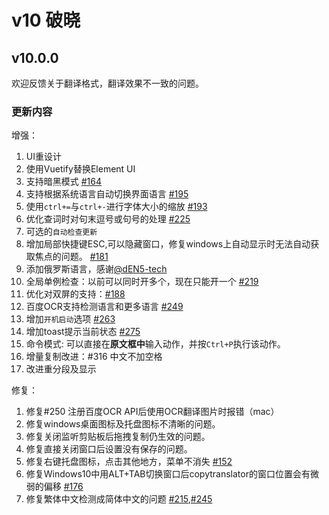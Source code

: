 # v10 破晓

## v10.0.0
欢迎反馈关于翻译格式，翻译效果不一致的问题。

### 更新内容
增强：

1. UI重设计
2. 使用Vuetify替换Element UI
3. 支持暗黑模式 [#164](https://github.com/CopyTranslator/CopyTranslator/issues/164)
4. 支持根据系统语言自动切换界面语言 [#195](https://github.com/CopyTranslator/CopyTranslator/issues/195)
5. 使用`ctrl+=`与`ctrl+-`进行字体大小的缩放 [#193](https://github.com/CopyTranslator/CopyTranslator/issues/193)
7. 优化查词时对句末逗号或句号的处理 [#225](https://github.com/CopyTranslator/CopyTranslator/issues/225)
8. 可选的`自动检查更新`
9. 增加局部快捷键ESC,可以隐藏窗口，修复windows上自动显示时无法自动获取焦点的问题。 [#181](https://github.com/CopyTranslator/CopyTranslator/issues/181)
10. 添加俄罗斯语言，感谢[@dEN5-tech](https://www.facebook.com/profile.php?id=100028728105222)
11. 全局单例检查：以前可以同时开多个，现在只能开一个 [#219](https://github.com/CopyTranslator/CopyTranslator/issues/219)
12. 优化对双屏的支持：[#188](https://github.com/CopyTranslator/CopyTranslator/issues/188)
13. 百度OCR支持检测语言和更多语言 [#249](https://github.com/CopyTranslator/CopyTranslator/issues/249)
14. 增加`开机启动`选项 [#263](https://github.com/CopyTranslator/CopyTranslator/issues/263)
15. 增加toast提示当前状态 [#275](https://github.com/CopyTranslator/CopyTranslator/issues/275)
16. 命令模式: 可以直接在**原文框中**输入动作，并按`Ctrl+P`执行该动作。
17. 增量复制改进：#316 中文不加空格
18. 改进重分段及显示

修复：

1. 修复#250 注册百度OCR API后使用OCR翻译图片时报错（mac）
2. 修复windows桌面图标及托盘图标不清晰的问题。
3. 修复关闭监听剪贴板后拖拽复制仍生效的问题。
4. 修复直接关闭窗口后设置没有保存的问题。
5. 修复右键托盘图标，点击其他地方，菜单不消失 [#152](https://github.com/CopyTranslator/CopyTranslator/issues/152)
6. 修复Windows10中用ALT+TAB切换窗口后copytranslator的窗口位置会有微弱的偏移 [#176](https://github.com/CopyTranslator/CopyTranslator/issues/176)
7. 修复繁体中文检测成简体中文的问题 [#215](https://github.com/CopyTranslator/CopyTranslator/issues/215),[#245](https://github.com/CopyTranslator/CopyTranslator/issues/245)
